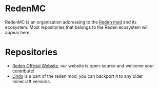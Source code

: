 # RedenMC

RedenMC is an organization addressing to the [Reden mod](https://github.com/zly2006/reden-is-what-we-made) and its ecosystem.
Most repositories that belongs to the Reden ecosystem will appear here.

# Repositories

* [Reden Official Website](https://github.com/RedenMC/reden-website), our website is open-source and welcome your contribute!
* [Undo](https://github.com/RedenMC/undo) is a part of the reden mod, you can backport it to any older minecraft versions.

